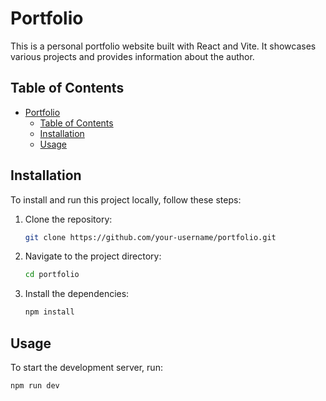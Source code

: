 # Portfolio

This is a personal portfolio website built with React and Vite. It showcases various projects and provides information about the author.

## Table of Contents

- [Portfolio](#portfolio)
  - [Table of Contents](#table-of-contents)
  - [Installation](#installation)
  - [Usage](#usage)

## Installation

To install and run this project locally, follow these steps:

1. Clone the repository:
    ```sh
    git clone https://github.com/your-username/portfolio.git
    ```
2. Navigate to the project directory:
    ```sh
    cd portfolio
    ```
3. Install the dependencies:
    ```sh
    npm install
    ```

## Usage

To start the development server, run:
```sh
npm run dev